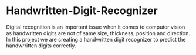 # Handwritten-Digit-Recognizer
Digital recognition is an important issue when it comes to computer vision as handwritten digits are not of same size, thickness, position and direction.
In this project we are creating a handwritten digit recognizer to predict the handwrritten digits correctly.
